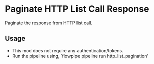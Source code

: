 # Paginate HTTP List Call Response

Paginate the response from HTTP list call.

## Usage

- This mod does not require any authentication/tokens.
- Run the pipeline using, `flowpipe pipeline run http_list_pagination'
